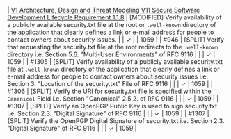 | [V1 Architecture, Design and Threat Modeling V11 Secure Software Development Lifecycle Requirement 1.1.8](https://github.com/OWASP/ASVS/blob/master/5.0/en/0x10-V1-Architecture.md#v11-secure-software-development-lifecycle) | [MODIFIED] Verify availability of a publicly available security.txt file at the root or `.well-known` directory of the application that clearly defines a link or e-mail address for people to contact owners about security issues. | | ✓ | | 1059 |
| #946 | [SPLIT] Verify that requesting the security.txt file at the root redirects to the `.well-known` directory i.e. Section 5.6. "Multi-User Environments" of RFC 9116 | | | ✓ | 1059 |
| #1305 | [SPLIT] Verify availability of a publicly available security.txt file at `.well-known` directory of the application that clearly defines a link or e-mail address for people to contact owners about security issues i.e. Section 3. "Location of the security.txt" File of RFC 9116 | | | ✓ | 1059 |
| #1306 | [SPLIT] Verify the URI for security.txt file is specified within the `Cananicol` Field i.e. Section "Canonical" 2.5.2. of RFC 9116 | | | ✓ | 1059 |
| #1307 | [SPLIT] Verify an OpenPGP Public Key is used to sign security.txt i.e.  Section 2.3. "Digital Signature" of RFC 9116 | | | ✓ | 1059 |
| #1307 | {SPLIT] Verify the OpenPGP Digital Signature of security.txt i.e.  Section 2.3. "Digital Signature" of RFC 9116 | | | ✓ | 1059 |
